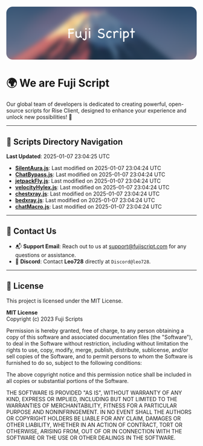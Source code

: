![Banner](.github/b.webp)

# 🌍 **We are Fuji Script**

Our global team of developers is dedicated to creating powerful, open-source scripts for Rise Client, designed to enhance your experience and unlock new possibilities! 🌟

---
<!-- SCRIPTS_NAVIGATION_START -->
## 📂 **Scripts Directory Navigation**

**Last Updated**: 2025-01-07 23:04:25 UTC

- **[SilentAura.js](scripts/SilentAura.js)**: Last modified on 2025-01-07 23:04:24 UTC
- **[ChatBypass.js](scripts/ChatBypass.js)**: Last modified on 2025-01-07 23:04:24 UTC
- **[jetpackFly.js](scripts/jetpackFly.js)**: Last modified on 2025-01-07 23:04:24 UTC
- **[velocityHylex.js](scripts/velocityHylex.js)**: Last modified on 2025-01-07 23:04:24 UTC
- **[chestxray.js](scripts/chestxray.js)**: Last modified on 2025-01-07 23:04:24 UTC
- **[bedxray.js](scripts/bedxray.js)**: Last modified on 2025-01-07 23:04:24 UTC
- **[chatMacro.js](scripts/chatMacro.js)**: Last modified on 2025-01-07 23:04:24 UTC

<!-- SCRIPTS_NAVIGATION_END -->

---

## 💬 **Contact Us**  
- 📬 **Support Email**: Reach out to us at [support@fujiscript.com](mailto:support@fujiscript.com) for any questions or assistance.  
- 💬 **Discord**: Contact **Leo728** directly at `Discord@leo728`.

---

## 📜 **License**

This project is licensed under the MIT License.  

**MIT License**  
Copyright (c) 2023 Fuji Scripts  

Permission is hereby granted, free of charge, to any person obtaining a copy of this software and associated documentation files (the "Software"), to deal in the Software without restriction, including without limitation the rights to use, copy, modify, merge, publish, distribute, sublicense, and/or sell copies of the Software, and to permit persons to whom the Software is furnished to do so, subject to the following conditions:  

The above copyright notice and this permission notice shall be included in all copies or substantial portions of the Software.  

THE SOFTWARE IS PROVIDED "AS IS", WITHOUT WARRANTY OF ANY KIND, EXPRESS OR IMPLIED, INCLUDING BUT NOT LIMITED TO THE WARRANTIES OF MERCHANTABILITY, FITNESS FOR A PARTICULAR PURPOSE AND NONINFRINGEMENT. IN NO EVENT SHALL THE AUTHORS OR COPYRIGHT HOLDERS BE LIABLE FOR ANY CLAIM, DAMAGES OR OTHER LIABILITY, WHETHER IN AN ACTION OF CONTRACT, TORT OR OTHERWISE, ARISING FROM, OUT OF OR IN CONNECTION WITH THE SOFTWARE OR THE USE OR OTHER DEALINGS IN THE SOFTWARE.  
